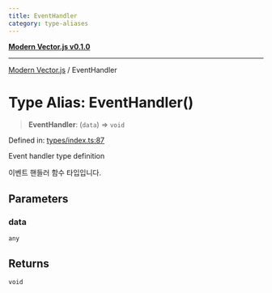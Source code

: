 ```yaml
---
title: EventHandler
category: type-aliases
---
```


[**Modern Vector.js v0.1.0**](../README.md)

***

[Modern Vector.js](../README.md) / EventHandler

# Type Alias: EventHandler()

> **EventHandler**: (`data`) => `void`

Defined in: [types/index.ts:87](https://github.com/miridih-jwpark02/modern-vector.js/blob/818f2928b755ec9abdaa6d7fd383f3e23236512e/packages/core/src/core/types/index.ts#L87)

Event handler type definition

이벤트 핸들러 함수 타입입니다.

## Parameters

### data

`any`

## Returns

`void`
